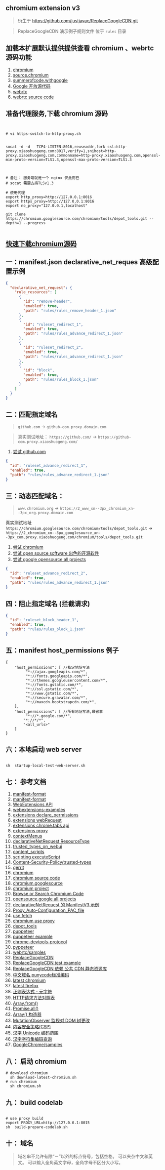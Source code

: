 ## chromium extension v3

> 衍生于 https://github.com/justjavac/ReplaceGoogleCDN.git

> ReplaceGoogleCDN 演示例子规则文件 位于 `rules` 目录



## 加载本扩展默认提供提供查看 chromium 、webrtc 源码功能

1. [chromium ](https://www.chromium.org/)
1. [source.chromium](https://source.chromium.org/)
1. [summerofcode.withgoogle](https://summerofcode.withgoogle.com/programs/2022/organizations)
1. [Google 开放源代码](https://cs.opensource.google/)
1. [webrtc](https://webrtc.org/)
1. [webrtc source code](https://chromium.googlesource.com/external/webrtc)

## 准备代理服务,下载 chromium 源码

```shell


# vi https-switch-to-http-proxy.sh


socat -d -d   TCP4-LISTEN:8016,reuseaddr,fork ssl:http-proxy.xiaoshuogeng.com:8017,verify=1,snihost=http-proxy.xiaoshuogeng.com,commonname=http-proxy.xiaoshuogeng.com,openssl-min-proto-version=TLS1.3,openssl-max-proto-version=TLS1.3



# 备注： 服务端就是一个 nginx 仅此而已
# socat 需要支持TLSv1.3 

# 使用代理
export http_proxy=http://127.0.0.1:8016
export https_proxy=http://127.0.0.1:8016
export no_proxy="127.0.0.1,localhost"
 
git clone https://chromium.googlesource.com/chromium/tools/depot_tools.git --depth=1 --progress


```

## [快速下载chromium源码](https://www.cnblogs.com/jingjingxyk/p/16575572.html)

## 一：manifest.json declarative_net_reques 高级配置示例

```json
{
  "declarative_net_request": {
    "rule_resources": [
      {
        "id": "remove-header",
        "enabled": true,
        "path": "rules/rules_remove_header_1.json"
      },
      {
        "id": "ruleset_redirect_1",
        "enabled": true,
        "path": "rules/rules_advance_redirect_1.json"
      },
      {
        "id": "ruleset_redirect_2",
        "enabled": true,
        "path": "rules/rules_advance_redirect_1.json"
      },
      {
        "id": "block",
        "enabled": true,
        "path": "rules/rules_block_1.json"
      }
    ]
  }
}
```

## 二：匹配指定域名

> `github.com` -> `github-com.proxy.domain.com`

> 真实测试地址： `https://github.com/` -> `https://github-com.proxy.xiaoshuogeng.com/`

1. [尝试 github.com ](https://github.com/)

```json
{
  "id": "ruleset_advance_redirect_1",
  "enabled": true,
  "path": "rules/rules_advance_redirect_1.json"
}
```

## 三：动态匹配域名：

> `www.chromium.org` -> `https://2_www_xn--3px_chromium_xn--3px_org.proxy.domain.com`

>
真实测试地址 `https://chromium.googlesource.com/chromium/tools/depot_tools.git` -> `https://2_chromium_xn--3px_googlesource_xn--3px_com.proxy.xiaoshuogeng.com/chromium/tools/depot_tools.git`

1. [尝试 chromium ](https://chromium.googlesource.com/chromium/src/+/main/docs/linux/build_instructions.md)
1. [尝试 open source software 出色的开源软件 ](https://summerofcode.withgoogle.com/programs/2022/organizations)
1. [尝试 google opensource all projects ](https://cs.opensource.google/)

```json
{
  "id": "ruleset_advance_redirect_2",
  "enabled": true,
  "path": "rules/rules_advance_redirect_1.json"
}
```

## 四：阻止指定域名 (拦截请求)

```json
{
  "id": "ruleset_block_header_1",
  "enabled": true,
  "path": "rules/rules_block_1.json"
}
```

## 五：manifest host_permissions 例子

```
{
    "host_permissions": [ //指定地址写法
         "*://ajax.googleapis.com/*",
         "*://fonts.googleapis.com/*",
         "*://themes.googleusercontent.com/*",
         "*://fonts.gstatic.com/*",
         "*://ssl.gstatic.com/*",
         "*://www.gstatic.com/*",
         "*://secure.gravatar.com/*",
         "*://maxcdn.bootstrapcdn.com/*",
    ],
    "host_permissions": [ //所有地址写法,最省事
         "*://*.google.com/*",
        "*://*/*",
        "<all_urls>"
    ]
}
```

## 六：本地启动 web server

```shell

sh  startup-local-test-web-server.sh

```

## 七： 参考文档

1. [manifest-format](https://developer.chrome.com/docs/extensions/mv3/manifest/)
1. [manifest-format](https://docs.microsoft.com/en-us/microsoft-edge/extensions-chromium/getting-started/manifest-format)
1. [WebExtensions API](https://developer.mozilla.org/en-US/docs/Mozilla/Add-ons/WebExtensions)
1. [webextensions-examples](https://github.com/mdn/webextensions-examples.git)
1. [extensions declare_permissions ](https://developer.chrome.com/docs/extensions/mv3/declare_permissions/)
1. [extensions webRequest](https://developer.chrome.com/docs/extensions/reference/webRequest/#event-onHeadersReceived)
1. [extensions chrome.tabs api](https://developer.chrome.com/docs/extensions/reference/tabs/)
1. [extensions proxy](https://developer.chrome.com/docs/extensions/reference/proxy/)
1. [contextMenus](https://developer.chrome.com/docs/extensions/reference/contextMenus//docs/extensions/reference/contextMenus/)
1. [declarativeNetRequest ResourceType](https://developer.chrome.com/docs/extensions/reference/declarativeNetRequest/#type-ResourceType)
1. [trusted_types_on_webui](https://chromium.googlesource.com/chromium/src/+/refs/heads/main/docs/trusted_types_on_webui.md)
1. [content_scripts](https:////developer.chrome.com/docs/extensions/mv3/content_scripts/)
1. [scripting executeScript](https://developer.chrome.com/docs/extensions/reference/scripting/#handling-results)
1. [Content-Security-Policy/trusted-types](https://developer.mozilla.org/en-US/docs/Web/HTTP/Headers/Content-Security-Policy/trusted-types)
1. [gerrit](https://gerrit.googlesource.com/gerrit)
1. [chromium](https://www.chromium.org)
1. [chromium source code](https://chromium.googlesource.com/chromium/src/+/main/docs/get_the_code.md)
1. [chromium.googlesource](https://chromium.googlesource.com/chromium/src)
1. [chromium project](https://source.chromium.org/chromium)
1. [Browse or Search Chromium Code](https://source.chromium.org/chromium)
1. [opensource.google all projects ](https://cs.opensource.google/)
1. [declarativeNetRequest 的 ManifestV3 示例](https://52sbl.cn/discussion/1.html)
1. [Proxy_Auto-Configuration_PAC_file](https://developer.mozilla.org/en-US/docs/Web/HTTP/Proxy_servers_and_tunneling/Proxy_Auto-Configuration_PAC_file)
1. [use fetch](https://developer.mozilla.org/zh-CN/docs/Web/API/Fetch_API/Using_Fetch)
1. [chromium use proxy](https://www.chromium.org/developers/design-documents/network-settings/)
1. [depot_tools](https://chromium.googlesource.com/chromium/tools/depot_tools.git)
1. [puppeteer](https://github.com/puppeteer/puppeteer.git)
1. [puppeteer example](https://github.com/puppeteer/puppeteer/tree/main/examples)
1. [chrome-devtools-protocol](https://github.com/ChromeDevTools/awesome-chrome-devtools#chrome-devtools-protocol)
1. [pyppeteer](https://github.com/pyppeteer/pyppeteer.git)
1. [webrtc/samples](https://github.com/webrtc/samples.git)
1. [ReplaceGoogleCDN](https://github.com/justjavac/ReplaceGoogleCDN.git)
1. [ReplaceGoogleCDN test example](https://github.com/justjavac/ReplaceGoogleCDN/tree/master/extension/test)
1. [ReplaceGoogleCDN 依赖 公共 CDN 静态资源库 ](https://github.com/justjavac/ReplaceGoogleCDN/tree/master/extension/rules)
1. [中文域名 punycode标准编码](https://en.wikipedia.org/wiki/Punycode)
1. [latest chromium ](https://download-chromium.appspot.com/)
1. [latest firefox](https://www.mozilla.org/en-US/firefox/all/#product-desktop-release)
1. [正则表达式 - 元字符](https://www.runoob.com/regexp/regexp-metachar.html)
1. [HTTP请求方法对照表](http://www.yunjson.com/httprequest/)
1. [Array.from()](https://developer.mozilla.org/zh-CN/docs/Web/JavaScript/Reference/Global_Objects/Array/from)
1. [Promise.all()](https://developer.mozilla.org/zh-CN/docs/Web/JavaScript/Reference/Global_Objects/Promise/all)
1. [Array() 构造器](https://developer.mozilla.org/zh-CN/docs/Web/JavaScript/Reference/Global_Objects/Array/Array)
1. [ MutationObserver 监视对 DOM 树更改](https://developer.mozilla.org/zh-CN/docs/Web/API/MutationObserver)
1. [内容安全策略(CSP) ](https://content-security-policy.com/)
1. [汉字 Unicode 编码范围](https://www.qqxiuzi.cn/zh/hanzi-unicode-bianma.php)
1. [汉字字符集编码查询](https://www.qqxiuzi.cn/bianma/zifuji.php)
1. [GoogleChrome/samples](https://github.com/GoogleChrome/samples.git)

## 八： 启动 chromium

```shell
# download chromium
  sh download-latest-chromium.sh
# run chromium
  sh chromium.sh

```

## 九： build codelab

```shell

# use proxy build
export PROXY_URL=http://127.0.0.1:8015
sh  build-prepare-codelab.sh

```

## 十： 域名

> 域名串不允许有除“－”以外的标点符号，包括空格。 可以夹杂中文和英文。 可以输入全角英文字母，全角字母不区分大小写。